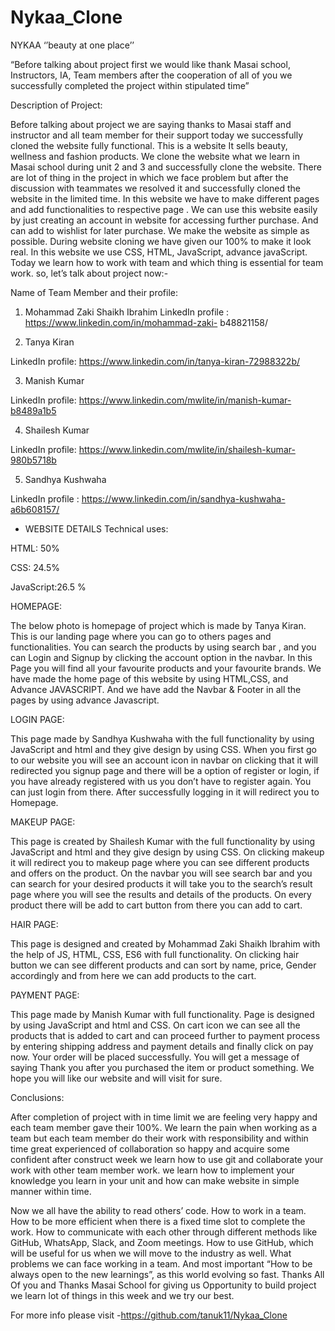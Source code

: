 # Nykaa_Clone

NYKAA
‘’beauty at one place’’

“Before talking about project first we would like thank Masai school, Instructors, IA, Team members after the cooperation of all of you we successfully completed the project within stipulated time”

Description of Project:

Before talking about project we are saying thanks to Masai staff and instructor and all team member for their support today we successfully cloned the website fully functional. This is a website It sells beauty, wellness and fashion products. We clone the website what we learn in Masai school during unit 2 and 3 and successfully clone the website. There are lot of thing in the project in which we face problem but after the discussion with teammates we resolved it and successfully cloned the website in the limited time. In this website we have to make different pages and add functionalities to respective page . We can use this website easily by just creating an account in website for accessing further purchase. And can add to wishlist for later purchase. We make the website as simple as possible. During website cloning we have given our 100% to make it look real. In this website we use CSS, HTML, JavaScript, advance javaScript. Today we learn how to work with team and which thing is essential for team work. so, let’s talk about project now:-

Name of Team Member and their profile:

1. Mohammad Zaki Shaikh Ibrahim
LinkedIn profile : https://www.linkedin.com/in/mohammad-zaki- b48821158/

2. Tanya Kiran

LinkedIn profile: https://www.linkedin.com/in/tanya-kiran-72988322b/

3. Manish Kumar

LinkedIn profile: https://www.linkedin.com/mwlite/in/manish-kumar-b8489a1b5

4. Shailesh Kumar

LinkedIn profile: https://www.linkedin.com/mwlite/in/shailesh-kumar-980b5718b

5. Sandhya Kushwaha

LinkedIn profile : https://www.linkedin.com/in/sandhya-kushwaha-a6b608157/

* WEBSITE DETAILS
Technical uses:

HTML: 50%

CSS: 24.5%

JavaScript:26.5 %

HOMEPAGE:

The below photo is homepage of project which is made by Tanya Kiran.
This is our landing page where you can go to others pages and functionalities. You can search the products by using search bar ,
and you can Login and Signup by clicking the account option in the navbar. In this Page you will find all your favourite products and your favourite brands.
We have made the home page of this website by using HTML,CSS, and Advance JAVASCRIPT. 
And we have add the Navbar & Footer in all the pages by using advance Javascript.


LOGIN PAGE:

This page made by Sandhya Kushwaha with the full functionality by using JavaScript and html and they give design by using CSS.
When you first go to our website you will see an account icon in navbar on clicking that it will redirected you signup page and there 
will be a option of register or login, if you have already registered with us you don’t have to register again. You can just login from there. 
After successfully logging in it will redirect you to Homepage.


MAKEUP PAGE:

This page is created by Shailesh Kumar with the full functionality by using JavaScript and html and they give design by using CSS.
On clicking makeup it will redirect you to makeup page where you can see different products and offers on the product. 
On the navbar you will see search bar and you can search for your desired products it will take you to the search’s 
result page where you will see the results and details of the products.
On every product there will be add to cart button from there you can add to cart.


HAIR PAGE:

This page is designed and created by Mohammad Zaki Shaikh Ibrahim with the help of JS, HTML, CSS, ES6 with full functionality.
On clicking hair button we can see different products and can sort by name, price, Gender accordingly and from here we can add products to the cart.


PAYMENT PAGE:

This page made by Manish Kumar with full functionality. Page is designed by using JavaScript and html and CSS.
On cart icon we can see all the products that is added to cart and can proceed further to payment process by entering shipping address and payment 
details and finally click on pay now. Your order will be placed successfully.
You will get a message of saying Thank you after you purchased the item or product something.
We hope you will like our website and will visit for sure.


Conclusions:

After completion of project with in time limit we are feeling very happy and each team member gave their 100%. We learn the pain when working as a
team but each team member do their work with responsibility and within time great experienced of collaboration so happy and acquire some confident after 
construct week we learn how to use git and collaborate your work with other team member work. we learn how to implement your knowledge you learn in your unit 
and how can make website in simple manner within time.

Now we all have the ability to read others’ code.
How to work in a team.
How to be more efficient when there is a fixed time slot to complete the work.
How to communicate with each other through different methods like GitHub, WhatsApp, Slack, and Zoom meetings.
How to use GitHub, which will be useful for us when we will move to the industry as well.
What problems we can face working in a team.
And most important “How to be always open to the new learnings”, as this world evolving so fast.
Thanks All Of you and Thanks Masai School for giving us Opportunity to build project we learn lot of things in this week and we try our best.

For more info please visit -https://github.com/tanuk11/Nykaa_Clone
